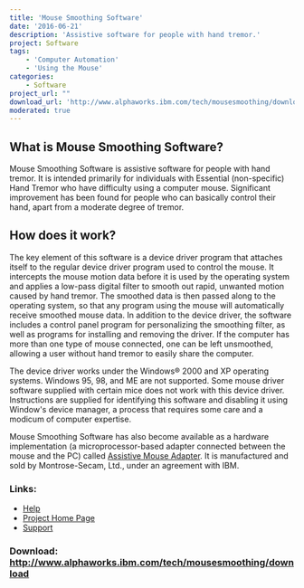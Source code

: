 ```yaml
---
title: 'Mouse Smoothing Software'
date: '2016-06-21'
description: 'Assistive software for people with hand tremor.'
project: Software
tags:
    - 'Computer Automation'
    - 'Using the Mouse'
categories:
    - Software
project_url: ""
download_url: 'http://www.alphaworks.ibm.com/tech/mousesmoothing/download'
moderated: true
---
```

What is Mouse Smoothing Software? 
----------------------------------

Mouse Smoothing Software is assistive software for people with hand tremor. It is intended primarily for individuals with Essential (non-specific) Hand Tremor who have difficulty using a computer mouse. Significant improvement has been found for people who can basically control their hand, apart from a moderate degree of tremor.

How does it work?
-----------------

The key element of this software is a device driver program that attaches itself to the regular device driver program used to control the mouse. It intercepts the mouse motion data before it is used by the operating system and applies a low-pass digital filter to smooth out rapid, unwanted motion caused by hand tremor. The smoothed data is then passed along to the operating system, so that any program using the mouse will automatically receive smoothed mouse data. In addition to the device driver, the software includes a control panel program for personalizing the smoothing filter, as well as programs for installing and removing the driver. If the computer has more than one type of mouse connected, one can be left unsmoothed, allowing a user without hand tremor to easily share the computer.

The device driver works under the Windows® 2000 and XP operating systems. Windows 95, 98, and ME are not supported. Some mouse driver software supplied with certain mice does not work with this device driver. Instructions are supplied for identifying this software and disabling it using Window's device manager, a process that requires some care and a modicum of computer expertise.

Mouse Smoothing Software has also become available as a hardware implementation (a microprocessor-based adapter connected between the mouse and the PC) called <a _new="" href="" target="">Assistive Mouse Adapter</a>. It is manufactured and sold by Montrose-Secam, Ltd., under an agreement with IBM.

### Links:
- <a href="http://www.oatsoft.org/Software/mouse-smoothing-software/help">Help</a>
- <a href="http://www.alphaworks.ibm.com/tech/mousesmoothing">Project Home Page</a>
- <a href="http://www.alphaworks.ibm.com/tech/mousesmoothing/forum">Support</a>

### Download: http://www.alphaworks.ibm.com/tech/mousesmoothing/download 